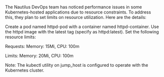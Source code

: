 The Nautilus DevOps team has noticed performance issues in some Kubernetes-hosted applications due to resource constraints. To address this, they plan to set limits on resource utilization. Here are the details:


Create a pod named httpd-pod with a container named httpd-container. Use the httpd image with the latest tag (specify as httpd:latest). Set the following resource limits:

Requests: Memory: 15Mi, CPU: 100m

Limits: Memory: 20Mi, CPU: 100m

Note: The kubectl utility on jump_host is configured to operate with the Kubernetes cluster.
